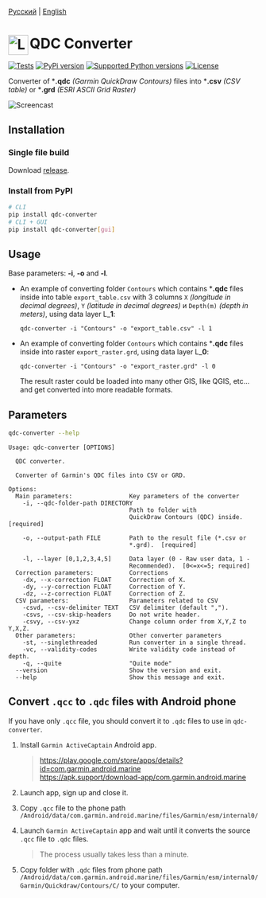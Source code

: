 [Русский](https://github.com/interlark/qdc-converter/blob/main/README.md) | [English](https://github.com/interlark/qdc-converter/blob/main/README.en.md)

<h1>QDC Converter <a href="#"><img width="40px" src="https://user-images.githubusercontent.com/20641837/181224497-52a3bc1b-9e0e-4d12-a40c-da97e6e818ca.svg" alt="Logo" align="left"/></a></h1>

[![Tests](https://github.com/interlark/qdc-converter/actions/workflows/tests.yml/badge.svg)](https://github.com/interlark/qdc-converter/actions/workflows/tests.yml)
[![PyPi version](https://badgen.net/pypi/v/qdc-converter)](https://pypi.org/project/qdc-converter)
[![Supported Python versions](https://badgen.net/pypi/python/qdc-converter)](https://pypi.org/project/qdc-converter)
[![License](https://badgen.net/pypi/license/qdc-converter)](https://github.com/interlark/qdc-converter/blob/main/LICENSE)

Converter of ***.qdc** *(Garmin QuickDraw Contours)* files into ***.csv** *(CSV table)* or ***.grd** *(ESRI ASCII Grid Raster)*

![Screencast](https://user-images.githubusercontent.com/20641837/175391925-eb32664b-ecca-4807-86c0-2fdd1f827125.gif)

## Installation
### Single file build
Download [release](https://github.com/interlark/qdc-converter/releases/latest).

### Install from PyPI
```bash
# CLI
pip install qdc-converter
# CLI + GUI
pip install qdc-converter[gui]
```

## Usage
Base parameters: **-i**, **-o** and **-l**.

* An example of converting folder ```Contours``` which contains ***.qdc** files inside into table ```export_table.csv``` with 3 columns ```X``` *(longitude in decimal degrees)*, ```Y``` *(latitude in decimal degrees)* и  ```Depth(m)``` *(depth in meters)*, using data layer L_**1**:
  ```
  qdc-converter -i "Contours" -o "export_table.csv" -l 1
  ```

* An example of converting folder ```Contours``` which contains ***.qdc** files inside into raster ```export_raster.grd```, using data layer L_**0**:
  ```
  qdc-converter -i "Contours" -o "export_raster.grd" -l 0
  ```
  The result raster could be loaded into many other GIS, like QGIS, etc... and get converted into more readable formats.


## Parameters
```bash
qdc-converter --help
```
```
Usage: qdc-converter [OPTIONS]

  QDC converter.

  Converter of Garmin's QDC files into CSV or GRD.

Options:
  Main parameters:                Key parameters of the converter
    -i, --qdc-folder-path DIRECTORY
                                  Path to folder with
                                  QuickDraw Contours (QDC) inside.  [required]

    -o, --output-path FILE        Path to the result file (*.csv or
                                  *.grd).  [required]

    -l, --layer [0,1,2,3,4,5]     Data layer (0 - Raw user data, 1 -
                                  Recommended).  [0<=x<=5; required]
  Correction parameters:          Corrections
    -dx, --x-correction FLOAT     Correction of X.
    -dy, --y-correction FLOAT     Correction of Y.
    -dz, --z-correction FLOAT     Correction of Z.
  CSV parameters:                 Parameters related to CSV
    -csvd, --csv-delimiter TEXT   CSV delimiter (default ",").
    -csvs, --csv-skip-headers     Do not write header.
    -csvy, --csv-yxz              Change column order from X,Y,Z to Y,X,Z.
  Other parameters:               Other converter parameters
    -st, --singlethreaded         Run converter in a single thread.
    -vc, --validity-codes         Write validity code instead of depth.
    -q, --quite                   "Quite mode"
  --version                       Show the version and exit.
  --help                          Show this message and exit.
```

## Convert `.qcc` to `.qdc` files with Android phone
If you have only `.qcc` file, you should convert it to `.qdc` files to use in `qdc-converter`.

1. Install `Garmin ActiveCaptain` Android app.
    > https://play.google.com/store/apps/details?id=com.garmin.android.marine<br/>
    > https://apk.support/download-app/com.garmin.android.marine

2. Launch app, sign up and close it.

2. Copy `.qcc` file to the phone path `/Android/data/com.garmin.android.marine/files/Garmin/esm/internal0/`

3. Launch `Garmin ActiveCaptain` app and wait until it converts the source `.qcc` file to `.qdc` files.
    > The process usually takes less than a minute.

4. Copy folder with `.qdc` files from phone path `/Android/data/com.garmin.android.marine/files/Garmin/esm/internal0/Garmin/Quickdraw/Contours/C/` to your computer.
